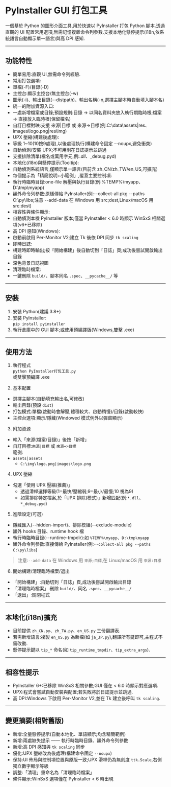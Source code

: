 # PyInstaller GUI 打包工具

一個基於 Python 的圖形介面工具,用於快速以 PyInstaller 打包 Python 腳本.透過直觀的 UI 配置常用選項,無需記憶複雜命令列參數.支援本地化懸停提示(i18n,依系統語言自動顯示單一語言)與高 DPI 感知.

---

## 功能特性

- 簡單易用:直觀 UI,無需命令列經驗.  
- 常用打包選項:  
 - 單檔(-F)/目錄(-D)  
 - 主控台:顯示主控台/無主控台(-w)  
 - 圖示(-i)、輸出目錄(--distpath)、輸出名稱(-n,選擇主腳本時自動填入腳本名)  
- 統一的附加資源入口:  
 - 一處新增檔案或目錄;預設規則:目錄 → 以同名資料夾放入執行期臨時根;檔案 → 直接放入臨時根(保留檔名)  
 - 自訂目標對映:支援 來源|目標 或 來源=>目標(例:C:\data\assets|res、images\logo.png|res\img)  
- UPX 壓縮(構建後處理):  
 - 等級 1~10(10按9處理),以後處理執行(構建命令固定 --noupx,避免衝突)  
 - 自動偵測/安裝 UPX;不可用則在日誌提示並跳過  
 - 支援排除清單(檔名或萬用字元,例:*.dll、*_debug.pyd)  
- 本地化(i18n)與懸停提示(Tooltip):  
 - 自動偵測系統語言,僅顯示單一語言(目前含 zh_CN/zh_TW/en_US,可擴充)  
 - 每個提示為「精簡說明+小範例」,覆蓋主要控制項:  
  - 執行時臨時目錄:one-file 解壓與執行目錄(例:%TEMP%\myapp、D:\tmp\myapp)  
  - 額外命令列參數:原樣傳給 PyInstaller(例:--collect-all pkg --paths C:\py\libs;注意 --add-data 在 Windows 用 src;dest,Linux/macOS 用 src:dest)  
- 相容性與條件顯示:  
 - 自動偵測本機 PyInstaller 版本;僅當 PyInstaller < 6.0 時顯示 WinSxS 相關選項(v6+已移除)  
- 高 DPI 感知(Windows):  
 - 啟動前啟用 Per-Monitor V2;建立 Tk 後依 DPI 同步 `tk scaling`  
- 即時日誌:  
 - 構建時即時輸出;按「開始構建」後自動切到「日誌」頁;成功後嘗試開啟輸出目錄  
 - 深色背景日誌視圖  
- 清理臨時檔案:  
 - 一鍵刪除 `build/`、腳本同名 `.spec`、`__pycache__/` 等

---

## 安裝

1. 安裝 Python(建議 3.8+)  
2. 安裝 PyInstaller:  
 `pip install pyinstaller`  
3. 執行倉庫中的 GUI 腳本;或使用預編譯版(Windows,雙擊 .exe)

---

## 使用方法

1. 執行程式  
 `python PyInstaller打包工具.py`  
 或雙擊預編譯 .exe

2. 基本配置  
 - 選擇主腳本(自動填充輸出名,可修改)  
 - 輸出目錄(預設 `dist`)  
 - 打包模式:單檔(啟動時會解壓,體積較大、啟動稍慢)/目錄(啟動較快)  
 - 主控台選項:顯示/隱藏(Windowed 模式例外以彈窗顯示)

3. 附加資源  
 - 輸入「來源(檔案/目錄)」後按「新增」  
 - 自訂目標:`來源|目標` 或 `來源=>目標`  
  範例:  
  - `assets|assets`  
	- `C:\img\logo.png|images\logo.png`

4. UPX 壓縮  
 - 勾選「使用 UPX 壓縮(推薦)」  
	- 透過滑桿選擇等級(1=最快/壓縮弱;9=最小/最慢;10 視為9)  
	- 如需排除特定檔案,於「UPX 排除(模式)」新增匹配(例:`*.dll`、`*_debug.pyd`)

5. 進階設定(可選)  
 - 隱藏匯入(--hidden-import)、排除模組(--exclude-module)  
 - 額外 hooks 目錄、runtime hook 檔  
 - 執行時臨時目錄(--runtime-tmpdir):如 `%TEMP%\myapp`、`D:\tmp\myapp`  
 - 額外命令列參數:直接傳給 PyInstaller(例:`--collect-all pkg --paths C:\py\libs`)  
  > 注意:`--add-data` 在 Windows 用 `來源;目標`,在 Linux/macOS 用 `來源:目標`

6. 開始構建/清理臨時檔案/退出  
 - 「開始構建」:自動切到「日誌」頁,成功後嘗試開啟輸出目錄  
 - 「清理臨時檔案」:刪除 `build/`、同名 `.spec`、`__pycache__/`  
 - 「退出」:關閉程式

---

## 本地化(i18n)擴充

- 目前提供 `zh_CN.py`、`zh_TW.py`、`en_US.py` 三份翻譯表.  
- 若需新增語言:複製 `en_US.py` 為新檔(如 `ja_JP.py`),翻譯所有鍵即可,主程式不需改動.  
- 懸停提示鍵以 `tip_*` 命名(如 `tip_runtime_tmpdir`、`tip_extra_args`).

---

## 相容性提示

- PyInstaller 6+:已移除 WinSxS 相關參數;GUI 僅在 < 6.0 時顯示對應選項.  
- UPX:程式會嘗試自動安裝與配置;若失敗將於日誌提示並跳過.  
- 高 DPI:Windows 下啟用 Per-Monitor V2,並在 Tk 建立後呼叫 `tk scaling`.

---

## 變更摘要(相對舊版)

- 新增:全量懸停提示(自動本地化、單語顯示;均含精簡範例)  
- 新增:兩處缺失提示 —— 執行時臨時目錄、額外命令列參數  
- 新增:高 DPI 感知與 `tk scaling` 同步  
- 優化:UPX 壓縮改為後處理(構建命令固定 `--noupx`)  
- 保持:UI 佈局與控制項位置與原版一致;UPX 滑桿仍為無刻度 `ttk.Scale`,右側獨立數字顯示等級  
- 調整:「清理」重命名為「清理臨時檔案」  
- 條件顯示:WinSxS 選項僅在 PyInstaller < 6 時出現
